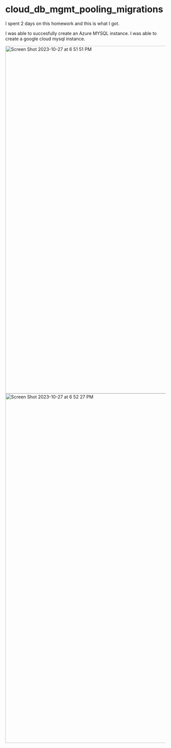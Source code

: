 # cloud_db_mgmt_pooling_migrations

I spent 2 days on this homework and this is what I got. 

I was able to succesfully create an Azure MYSQL instance.
I was able to create a google cloud mysql instance.

<img width="1093" alt="Screen Shot 2023-10-27 at 6 51 51 PM" src="https://github.com/malh718/cloud_db_mgmt_pooling_migrations/assets/102617334/04443b1a-a3bf-45a8-9595-29f0c7e0b729">
<img width="1099" alt="Screen Shot 2023-10-27 at 6 52 27 PM" src="https://github.com/malh718/cloud_db_mgmt_pooling_migrations/assets/102617334/d02cda17-0b14-4955-b8b6-ba71d926db65">
